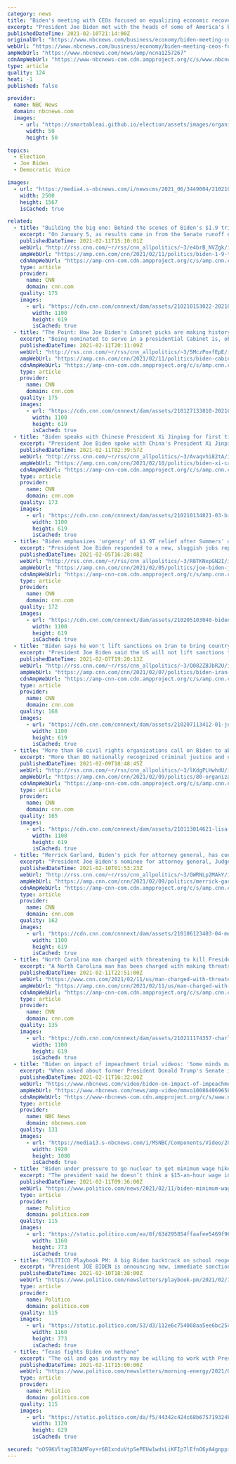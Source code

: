 ```yaml
---
category: news
title: "Biden's meeting with CEOs focused on equalizing economic recovery, skills training, wage gap"
excerpt: "President Joe Biden met with the heads of some of America's biggest companies on Tuesday as part of his push for a $1.9 trillion economic relief package. The Oval Office meeting included Vice President Kamala Harris and Treasury Secretary Janet Yellen,"
publishedDateTime: 2021-02-10T21:14:00Z
originalUrl: "https://www.nbcnews.com/business/economy/biden-meeting-ceos-focused-equalizing-economic-recovery-skills-training-wage-n1257267"
webUrl: "https://www.nbcnews.com/business/economy/biden-meeting-ceos-focused-equalizing-economic-recovery-skills-training-wage-n1257267"
ampWebUrl: "https://www.nbcnews.com/news/amp/ncna1257267"
cdnAmpWebUrl: "https://www-nbcnews-com.cdn.ampproject.org/c/s/www.nbcnews.com/news/amp/ncna1257267"
type: article
quality: 124
heat: -1
published: false

provider:
  name: NBC News
  domain: nbcnews.com
  images:
    - url: "https://smartableai.github.io/election/assets/images/organizations/nbcnews.com-50x50.jpg"
      width: 50
      height: 50

topics:
  - Election
  - Joe Biden
  - Democratic Voice

images:
  - url: "https://media4.s-nbcnews.com/i/newscms/2021_06/3449004/210210-joe-biden-business-leaders-meeting-al-0753_5fb94cd5c954dac4d2ede398a89974b3.jpg"
    width: 2500
    height: 1567
    isCached: true

related:
  - title: "Building the big one: Behind the scenes of Biden's $1.9 trillion bet  "
    excerpt: "On January 5, as results came in from the Senate runoff election in Georgia, the texts between President-elect Joe Biden's senior staff went late into the night and into the next morning. With the Senate majority on the line, and full control of Washington in their grasp, the outcome of the two Georgia"
    publishedDateTime: 2021-02-11T15:10:01Z
    webUrl: "http://rss.cnn.com/~r/rss/cnn_allpolitics/~3/e4brB_NVZgk/index.html"
    ampWebUrl: "https://amp.cnn.com/cnn/2021/02/11/politics/biden-1-9-trillion-bet/index.html"
    cdnAmpWebUrl: "https://amp-cnn-com.cdn.ampproject.org/c/s/amp.cnn.com/cnn/2021/02/11/politics/biden-1-9-trillion-bet/index.html"
    type: article
    provider:
      name: CNN
      domain: cnn.com
    quality: 175
    images:
      - url: "https://cdn.cnn.com/cnnnext/dam/assets/210210153022-20210210-biden-relief-package-illustration-super-tease.jpg"
        width: 1100
        height: 619
        isCached: true
  - title: "The Point: How Joe Biden's Cabinet picks are making history"
    excerpt: "Being nominated to serve in a presidential Cabinet is, obviously, a huge honor. It's also been decidedly perilous in recent years.\n    \n"
    publishedDateTime: 2021-02-11T20:11:09Z
    webUrl: "http://rss.cnn.com/~r/rss/cnn_allpolitics/~3/5MczPoxfEpE/index.html"
    ampWebUrl: "https://amp.cnn.com/cnn/2021/02/11/politics/biden-cabinet-nominations-approval/index.html"
    cdnAmpWebUrl: "https://amp-cnn-com.cdn.ampproject.org/c/s/amp.cnn.com/cnn/2021/02/11/politics/biden-cabinet-nominations-approval/index.html"
    type: article
    provider:
      name: CNN
      domain: cnn.com
    quality: 175
    images:
      - url: "https://cdn.cnn.com/cnnnext/dam/assets/210127133810-20210128-biden-interactive-cabinet-tracker-card-image-super-tease.jpg"
        width: 1100
        height: 619
        isCached: true
  - title: "Biden speaks with Chinese President Xi Jinping for first time as President"
    excerpt: "President Joe Biden spoke with China's President Xi Jinping late Wednesday, according to a senior administration official, their first call since Biden took office.\n    \n"
    publishedDateTime: 2021-02-11T02:39:57Z
    webUrl: "http://rss.cnn.com/~r/rss/cnn_allpolitics/~3/Avaqvhi82tA/index.html"
    ampWebUrl: "https://amp.cnn.com/cnn/2021/02/10/politics/biden-xi-call/index.html"
    cdnAmpWebUrl: "https://amp-cnn-com.cdn.ampproject.org/c/s/amp.cnn.com/cnn/2021/02/10/politics/biden-xi-call/index.html"
    type: article
    provider:
      name: CNN
      domain: cnn.com
    quality: 173
    images:
      - url: "https://cdn.cnn.com/cnnnext/dam/assets/210210134821-03-biden-myanmar-0210-super-tease.jpg"
        width: 1100
        height: 619
        isCached: true
  - title: "Biden emphasizes 'urgency' of $1.9T relief after Summers' op-ed on inflation"
    excerpt: "President Joe Biden responded to a new, sluggish jobs report by continuing to press for his $1.9 trillion Covid relief package to be passed with urgency -- even as a leading economist who served in the Obama administration is sounding the alarm on how the White House's plan could have negative economic"
    publishedDateTime: 2021-02-05T16:28:48Z
    webUrl: "http://rss.cnn.com/~r/rss/cnn_allpolitics/~3/R8TKNxpGN2I/index.html"
    ampWebUrl: "https://amp.cnn.com/cnn/2021/02/05/politics/joe-biden-jobs-numbers-relief-package/index.html"
    cdnAmpWebUrl: "https://amp-cnn-com.cdn.ampproject.org/c/s/amp.cnn.com/cnn/2021/02/05/politics/joe-biden-jobs-numbers-relief-package/index.html"
    type: article
    provider:
      name: CNN
      domain: cnn.com
    quality: 172
    images:
      - url: "https://cdn.cnn.com/cnnnext/dam/assets/210205103040-biden-harris-schumer-stimulus-meeting-0203-super-tease.jpg"
        width: 1100
        height: 619
        isCached: true
  - title: "Biden says he won't lift sanctions on Iran to bring country back to negotiating table"
    excerpt: "President Joe Biden said the US will not lift sanctions to get Iran back to the negotiating table, suggesting the measure would only happen if Tehran stops enriching uranium.\n    \n"
    publishedDateTime: 2021-02-07T19:20:13Z
    webUrl: "http://rss.cnn.com/~r/rss/cnn_allpolitics/~3/Q082ZBJbR2U/index.html"
    ampWebUrl: "https://amp.cnn.com/cnn/2021/02/07/politics/biden-iran-sanctions/index.html"
    cdnAmpWebUrl: "https://amp-cnn-com.cdn.ampproject.org/c/s/amp.cnn.com/cnn/2021/02/07/politics/biden-iran-sanctions/index.html"
    type: article
    provider:
      name: CNN
      domain: cnn.com
    quality: 168
    images:
      - url: "https://cdn.cnn.com/cnnnext/dam/assets/210207113412-01-joe-biden-0204-super-tease.jpg"
        width: 1100
        height: 619
        isCached: true
  - title: "More than 80 civil rights organizations call on Biden to abolish the federal death penalty"
    excerpt: "More than 80 nationally recognized criminal justice and civil rights advocacy organizations have joined in the call to President Joe Biden on Tuesday urging him to abolish the federal death penalty and commute the sentences of 49 death row inmates to life in prison.\n    \n"
    publishedDateTime: 2021-02-09T18:48:45Z
    webUrl: "http://rss.cnn.com/~r/rss/cnn_allpolitics/~3/lKdgPLHwhdU/index.html"
    ampWebUrl: "https://amp.cnn.com/cnn/2021/02/09/politics/80-organizations-anti-federal-death-penalty/index.html"
    cdnAmpWebUrl: "https://amp-cnn-com.cdn.ampproject.org/c/s/amp.cnn.com/cnn/2021/02/09/politics/80-organizations-anti-federal-death-penalty/index.html"
    type: article
    provider:
      name: CNN
      domain: cnn.com
    quality: 165
    images:
      - url: "https://cdn.cnn.com/cnnnext/dam/assets/210113014621-lisa-montgomery-death-penalty-activists-super-tease.jpg"
        width: 1100
        height: 619
        isCached: true
  - title: "Merrick Garland, Biden's pick for attorney general, has confirmation hearing set for February 22 "
    excerpt: "President Joe Biden's nominee for attorney general, Judge Merrick Garland, is scheduled to appear before the Senate Judiciary Committee on February 22 and 23 for his confirmation hearing.\n    \n"
    publishedDateTime: 2021-02-10T01:53:23Z
    webUrl: "http://rss.cnn.com/~r/rss/cnn_allpolitics/~3/GWRNLp2MAkY/index.html"
    ampWebUrl: "https://amp.cnn.com/cnn/2021/02/09/politics/merrick-garland-attorney-general-confirmation-hearing/index.html"
    cdnAmpWebUrl: "https://amp-cnn-com.cdn.ampproject.org/c/s/amp.cnn.com/cnn/2021/02/09/politics/merrick-garland-attorney-general-confirmation-hearing/index.html"
    type: article
    provider:
      name: CNN
      domain: cnn.com
    quality: 162
    images:
      - url: "https://cdn.cnn.com/cnnnext/dam/assets/210106123403-04-merrick-garland-file-super-tease.jpg"
        width: 1100
        height: 619
        isCached: true
  - title: "North Carolina man charged with threatening to kill President Biden"
    excerpt: "A North Carolina man has been charged with making threats to kill President Joe Biden, according to a federal criminal complaint unsealed in court Thursday."
    publishedDateTime: 2021-02-11T22:51:00Z
    webUrl: "https://www.cnn.com/2021/02/11/us/man-charged-with-threatening-to-kill-president/index.html"
    ampWebUrl: "https://amp.cnn.com/cnn/2021/02/11/us/man-charged-with-threatening-to-kill-president/index.html"
    cdnAmpWebUrl: "https://amp-cnn-com.cdn.ampproject.org/c/s/amp.cnn.com/cnn/2021/02/11/us/man-charged-with-threatening-to-kill-president/index.html"
    type: article
    provider:
      name: CNN
      domain: cnn.com
    quality: 135
    images:
      - url: "https://cdn.cnn.com/cnnnext/dam/assets/210211174357-charlotte-federal-courthouse-super-tease.jpg"
        width: 1100
        height: 619
        isCached: true
  - title: "Biden on impact of impeachment trial videos: 'Some minds may have been changed'"
    excerpt: "When asked about former President Donald Trump's Senate impeachment trial, President Joe Biden said that he was focused on \"jobs and infrastructure,\" but he guessed that \"some minds may have been changed\" after seeing the videos that were presented by the House managers yesterday."
    publishedDateTime: 2021-02-11T16:32:00Z
    webUrl: "https://www.nbcnews.com/video/biden-on-impact-of-impeachment-trial-videos-some-minds-may-have-been-changed-100864069658"
    ampWebUrl: "https://www.nbcnews.com/news/amp-video/mmvo100864069658"
    cdnAmpWebUrl: "https://www-nbcnews-com.cdn.ampproject.org/c/s/www.nbcnews.com/news/amp-video/mmvo100864069658"
    type: article
    provider:
      name: NBC News
      domain: nbcnews.com
    quality: 131
    images:
      - url: "https://media13.s-nbcnews.com/i/MSNBC/Components/Video/202102/f_mo_biden_impeachment_210211.jpg"
        width: 1920
        height: 1080
        isCached: true
  - title: "Biden under pressure to go nuclear to get minimum wage hike"
    excerpt: "The president said he doesn’t think a $15-an-hour wage increase will make it into the final Covid relief bill. And it’s unlikely his VP will push the rules to make it happen."
    publishedDateTime: 2021-02-11T09:36:00Z
    webUrl: "https://www.politico.com/news/2021/02/11/biden-minimum-wage-increase-468565"
    type: article
    provider:
      name: Politico
      domain: politico.com
    quality: 115
    images:
      - url: "https://static.politico.com/ea/8f/63d295854ffaafee5469f96f5437/210210-minimum-wage-ap-773.jpg"
        width: 1160
        height: 773
        isCached: true
  - title: "POLITICO Playbook PM: A big Biden backtrack on school reopenings"
    excerpt: "President JOE BIDEN is announcing new, immediate sanctions on top Myanmar leaders after the coup. More from Bloomberg. PLUS … WSJ: “President Biden is expected We"
    publishedDateTime: 2021-02-10T18:38:00Z
    webUrl: "https://www.politico.com/newsletters/playbook-pm/2021/02/10/a-big-biden-backtrack-on-school-reopenings-491708"
    type: article
    provider:
      name: Politico
      domain: politico.com
    quality: 115
    images:
      - url: "https://static.politico.com/53/d3/112e6c754068aa5ee6bc25c21c04/gettyimages-1301270043.jpg"
        width: 1160
        height: 773
        isCached: true
  - title: "Texas fights Biden on methane"
    excerpt: "The oil and gas industry may be willing to work with President Joe Biden on curbing methane pollution, but the state of Texas is fixing for a fight. — The Supreme Court will be the last-ditch appeal for the group of kids trying to sue the government into sweeping action on climate change."
    publishedDateTime: 2021-02-11T15:00:00Z
    webUrl: "https://www.politico.com/newsletters/morning-energy/2021/02/11/texas-fights-biden-on-methane-793309"
    type: article
    provider:
      name: Politico
      domain: politico.com
    quality: 115
    images:
      - url: "https://static.politico.com/da/f5/44342c424c68b675719324b1106b/politico.jpg"
        width: 1120
        height: 629
        isCached: true

secured: "oOS9KVltagIB3AMFoy+r6B1xnduVtpSePEUw1wdsLiKFIp7lEfnO6yA4gnppi28/GeUoftCk31rICf03r/DpmY+zT3JJG3oJ8BlGNqh3K+dFbLJ1iAVEHZ0RFVJE7j1DRDSOBvEAvafo8iqe9rIjr0D4mJfuRnQk0x1p8OzT9ZidCQl78UmKC5M2JNJqy3/GoRMMDiee0urjEVik4pQ8hb3kjfle6WnBL4nYAX6edwWRt1qqWFrRkYQfkxltE/HxB/TLqiw57395fykoaSQwTUNjUTd49neLQbCtUAYVt/lMTA868cc04g86Iy7PVZD9rEW/rgcQWrO/NfHGgKTNvDfFI3gkqptY6bLrMggNRIU=;Y11B1tTc6dNUFRP2QuJ+FQ=="
---
```


